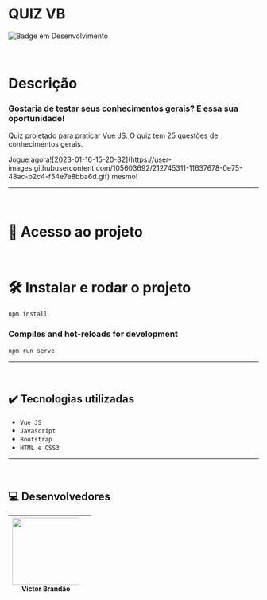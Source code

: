 

  # QUIZ VB

![Badge em Desenvolvimento](http://img.shields.io/static/v1?label=STATUS&message=Desenvolvido&color=green&style=for-the-badge)


<br>

<h1>Descrição</h1>
<h3>Gostaria de testar seus conhecimentos gerais? É essa sua oportunidade!</h3>
<p>Quiz projetado para praticar Vue JS. O quiz tem 25 questões de conhecimentos gerais.</p>
<p>Jogue agora![2023-01-16-15-20-32](https://user-images.githubusercontent.com/105603692/212745311-11637678-0e75-48ac-b2c4-f54e7e8bba6d.gif)
 mesmo!</p>


<hr>
<br>

# 📁 Acesso ao projeto

<br>

# 🛠️ Instalar e rodar o projeto

```
npm install
```

### Compiles and hot-reloads for development
```
npm run serve
```

<hr>
<br>

## ✔️ Tecnologias utilizadas

- ``Vue JS``
- ``Javascript``
- ``Bootstrap``
- ``HTML e CSS3``


<hr>
<br>

## 💻 Desenvolvedores

| [<img src="https://avatars.githubusercontent.com/u/105603692?v=4" width=135><br><sub>Victor Brandão</sub>](https://github.com/Vbrand01) | |
| :---: | :---: 

